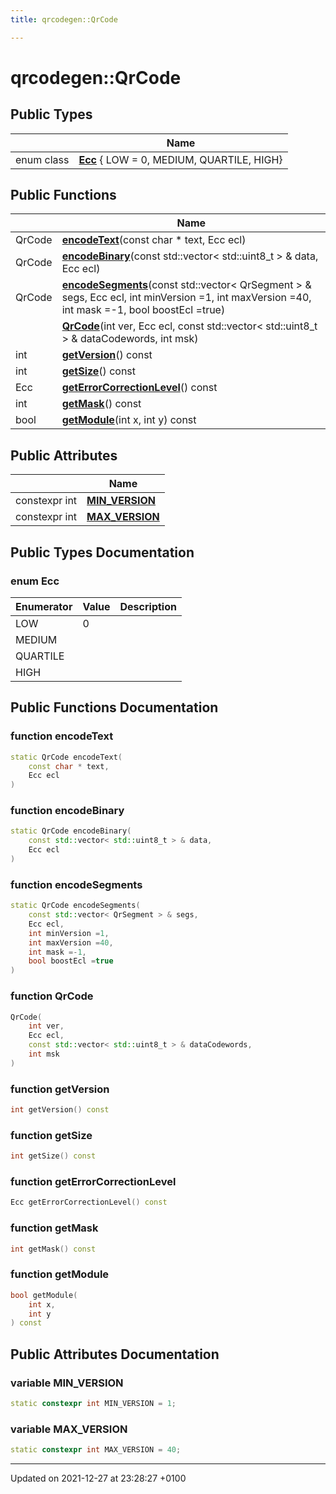 ```yaml
---
title: qrcodegen::QrCode

---
```


# qrcodegen::QrCode





## Public Types

|                | Name           |
| -------------- | -------------- |
| enum class| **[Ecc](/Classes/classqrcodegen_1_1_qr_code.md#enum-ecc)** { LOW = 0, MEDIUM, QUARTILE, HIGH} |

## Public Functions

|                | Name           |
| -------------- | -------------- |
| QrCode | **[encodeText](/Classes/classqrcodegen_1_1_qr_code.md#function-encodetext)**(const char * text, Ecc ecl) |
| QrCode | **[encodeBinary](/Classes/classqrcodegen_1_1_qr_code.md#function-encodebinary)**(const std::vector< std::uint8_t > & data, Ecc ecl) |
| QrCode | **[encodeSegments](/Classes/classqrcodegen_1_1_qr_code.md#function-encodesegments)**(const std::vector< QrSegment > & segs, Ecc ecl, int minVersion =1, int maxVersion =40, int mask =-1, bool boostEcl =true) |
| | **[QrCode](/Classes/classqrcodegen_1_1_qr_code.md#function-qrcode)**(int ver, Ecc ecl, const std::vector< std::uint8_t > & dataCodewords, int msk) |
| int | **[getVersion](/Classes/classqrcodegen_1_1_qr_code.md#function-getversion)**() const |
| int | **[getSize](/Classes/classqrcodegen_1_1_qr_code.md#function-getsize)**() const |
| Ecc | **[getErrorCorrectionLevel](/Classes/classqrcodegen_1_1_qr_code.md#function-geterrorcorrectionlevel)**() const |
| int | **[getMask](/Classes/classqrcodegen_1_1_qr_code.md#function-getmask)**() const |
| bool | **[getModule](/Classes/classqrcodegen_1_1_qr_code.md#function-getmodule)**(int x, int y) const |

## Public Attributes

|                | Name           |
| -------------- | -------------- |
| constexpr int | **[MIN_VERSION](/Classes/classqrcodegen_1_1_qr_code.md#variable-min-version)**  |
| constexpr int | **[MAX_VERSION](/Classes/classqrcodegen_1_1_qr_code.md#variable-max-version)**  |

## Public Types Documentation

### enum Ecc

| Enumerator | Value | Description |
| ---------- | ----- | ----------- |
| LOW | 0|   |
| MEDIUM | |   |
| QUARTILE | |   |
| HIGH | |   |




## Public Functions Documentation

### function encodeText

```cpp
static QrCode encodeText(
    const char * text,
    Ecc ecl
)
```


### function encodeBinary

```cpp
static QrCode encodeBinary(
    const std::vector< std::uint8_t > & data,
    Ecc ecl
)
```


### function encodeSegments

```cpp
static QrCode encodeSegments(
    const std::vector< QrSegment > & segs,
    Ecc ecl,
    int minVersion =1,
    int maxVersion =40,
    int mask =-1,
    bool boostEcl =true
)
```


### function QrCode

```cpp
QrCode(
    int ver,
    Ecc ecl,
    const std::vector< std::uint8_t > & dataCodewords,
    int msk
)
```


### function getVersion

```cpp
int getVersion() const
```


### function getSize

```cpp
int getSize() const
```


### function getErrorCorrectionLevel

```cpp
Ecc getErrorCorrectionLevel() const
```


### function getMask

```cpp
int getMask() const
```


### function getModule

```cpp
bool getModule(
    int x,
    int y
) const
```


## Public Attributes Documentation

### variable MIN_VERSION

```cpp
static constexpr int MIN_VERSION = 1;
```


### variable MAX_VERSION

```cpp
static constexpr int MAX_VERSION = 40;
```


-------------------------------

Updated on 2021-12-27 at 23:28:27 +0100